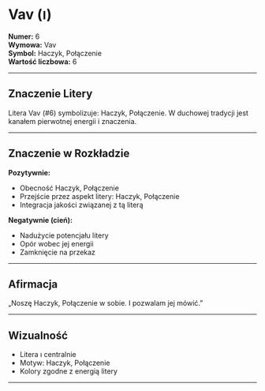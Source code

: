 
# Vav (ו)

**Numer:** 6  
**Wymowa:** Vav  
**Symbol:** Haczyk, Połączenie  
**Wartość liczbowa:** 6  

---

## Znaczenie Litery
Litera Vav (#6) symbolizuje: Haczyk, Połączenie.
W duchowej tradycji jest kanałem pierwotnej energii i znaczenia.

---

## Znaczenie w Rozkładzie

**Pozytywnie:**  
- Obecność Haczyk, Połączenie  
- Przejście przez aspekt litery: Haczyk, Połączenie  
- Integracja jakości związanej z tą literą  

**Negatywnie (cień):**  
- Nadużycie potencjału litery  
- Opór wobec jej energii  
- Zamknięcie na przekaz  

---

## Afirmacja
„Noszę Haczyk, Połączenie w sobie. I pozwalam jej mówić.”

---

## Wizualność
- Litera ו centralnie  
- Motyw: Haczyk, Połączenie  
- Kolory zgodne z energią litery

---
